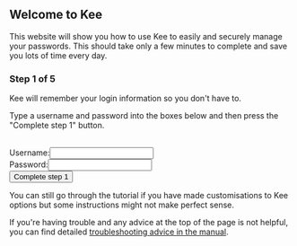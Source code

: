 <h2>Welcome to Kee</h2>
<p>This website will show you how to use Kee to easily and securely manage your passwords. This should take only a few minutes to complete and save you lots of time every day.</p>

<h3>Step 1 of 5</h3>

<p>Kee will remember your login information so you don't have to.</p>

<div class="instruction">
<p>Type a username and password into the boxes below and then press the "Complete step 1" button.</p>
</div>

<form action="/step2" method="get"><br/>
	<label for="username">Username:</label><input type="text" name="username" id="username"/><br/>
	<label for="password">Password:</label><input type="password" name="password" id="password"/><br/>
	<input type="submit" value="Complete step 1"/>
</form>

<div class="info"><p>You can still go through the tutorial if you have made customisations to Kee options but some instructions might not make perfect sense.</p></div>

<div>If you're having trouble and any advice at the top of the page is not helpful, you can find detailed <a href="https://github.com/luckyrat/KeeFox/wiki/en-%7C-Troubleshooting">troubleshooting advice in the manual</a>.</div>
